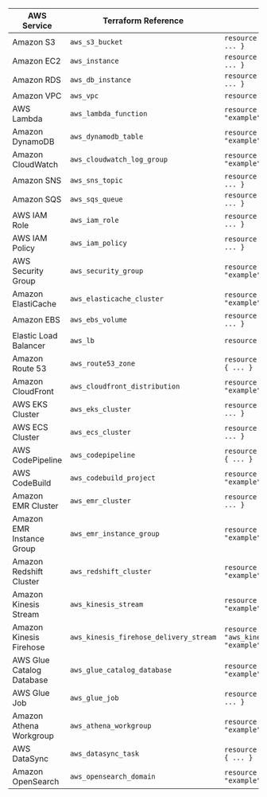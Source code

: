 | AWS Service               | Terraform Reference                    | Example Resource                                                    |
|---------------------------|----------------------------------------|---------------------------------------------------------------------|
| Amazon S3                 | `aws_s3_bucket`                        | `resource "aws_s3_bucket" "example" { ... }`                        |
| Amazon EC2                | `aws_instance`                         | `resource "aws_instance" "example" { ... }`                         |
| Amazon RDS                | `aws_db_instance`                      | `resource "aws_db_instance" "example" { ... }`                      |
| Amazon VPC                | `aws_vpc`                              | `resource "aws_vpc" "example" { ... }`                              |
| AWS Lambda                | `aws_lambda_function`                  | `resource "aws_lambda_function" "example" { ... }`                  |
| Amazon DynamoDB           | `aws_dynamodb_table`                   | `resource "aws_dynamodb_table" "example" { ... }`                   |
| Amazon CloudWatch         | `aws_cloudwatch_log_group`             | `resource "aws_cloudwatch_log_group" "example" { ... }`             |
| Amazon SNS                | `aws_sns_topic`                        | `resource "aws_sns_topic" "example" { ... }`                        |
| Amazon SQS                | `aws_sqs_queue`                        | `resource "aws_sqs_queue" "example" { ... }`                        |
| AWS IAM Role              | `aws_iam_role`                         | `resource "aws_iam_role" "example" { ... }`                         |
| AWS IAM Policy            | `aws_iam_policy`                       | `resource "aws_iam_policy" "example" { ... }`                       |
| AWS Security Group        | `aws_security_group`                   | `resource "aws_security_group" "example" { ... }`                   |
| Amazon ElastiCache        | `aws_elasticache_cluster`              | `resource "aws_elasticache_cluster" "example" { ... }`              |
| Amazon EBS                | `aws_ebs_volume`                       | `resource "aws_ebs_volume" "example" { ... }`                       |
| Elastic Load Balancer     | `aws_lb`                               | `resource "aws_lb" "example" { ... }`                               |
| Amazon Route 53           | `aws_route53_zone`                     | `resource "aws_route53_zone" "example" { ... }`                     |
| Amazon CloudFront         | `aws_cloudfront_distribution`          | `resource "aws_cloudfront_distribution" "example" { ... }`          |
| AWS EKS Cluster           | `aws_eks_cluster`                      | `resource "aws_eks_cluster" "example" { ... }`                      |
| AWS ECS Cluster           | `aws_ecs_cluster`                      | `resource "aws_ecs_cluster" "example" { ... }`                      |
| AWS CodePipeline          | `aws_codepipeline`                     | `resource "aws_codepipeline" "example" { ... }`                     |
| AWS CodeBuild             | `aws_codebuild_project`                | `resource "aws_codebuild_project" "example" { ... }`                |
| Amazon EMR Cluster        | `aws_emr_cluster`                      | `resource "aws_emr_cluster" "example" { ... }`                      |
| Amazon EMR Instance Group | `aws_emr_instance_group`               | `resource "aws_emr_instance_group" "example" { ... }`               |
| Amazon Redshift Cluster   | `aws_redshift_cluster`                 | `resource "aws_redshift_cluster" "example" { ... }`                 |
| Amazon Kinesis Stream     | `aws_kinesis_stream`                   | `resource "aws_kinesis_stream" "example" { ... }`                   |
| Amazon Kinesis Firehose   | `aws_kinesis_firehose_delivery_stream` | `resource "aws_kinesis_firehose_delivery_stream" "example" { ... }` |
| AWS Glue Catalog Database | `aws_glue_catalog_database`            | `resource "aws_glue_catalog_database" "example" { ... }`            |
| AWS Glue Job              | `aws_glue_job`                         | `resource "aws_glue_job" "example" { ... }`                         |
| Amazon Athena Workgroup   | `aws_athena_workgroup`                 | `resource "aws_athena_workgroup" "example" { ... }`                 |
| AWS DataSync              | `aws_datasync_task`                    | `resource "aws_datasync_task" "example" { ... }`                    |
| Amazon OpenSearch         | `aws_opensearch_domain`                | `resource "aws_opensearch_domain" "example" { ... }`                |
